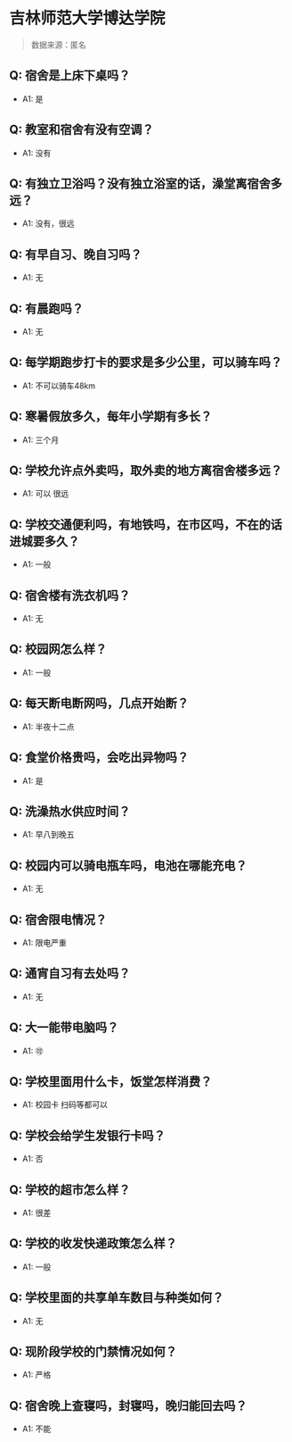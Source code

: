 # 吉林师范大学博达学院

> 数据来源：匿名

## Q: 宿舍是上床下桌吗？

- A1: 是

## Q: 教室和宿舍有没有空调？

- A1: 没有

## Q: 有独立卫浴吗？没有独立浴室的话，澡堂离宿舍多远？

- A1: 没有，很远

## Q: 有早自习、晚自习吗？

- A1: 无

## Q: 有晨跑吗？

- A1: 无

## Q: 每学期跑步打卡的要求是多少公里，可以骑车吗？

- A1: 不可以骑车48km

## Q: 寒暑假放多久，每年小学期有多长？

- A1: 三个月

## Q: 学校允许点外卖吗，取外卖的地方离宿舍楼多远？

- A1: 可以 很远

## Q: 学校交通便利吗，有地铁吗，在市区吗，不在的话进城要多久？

- A1: 一般

## Q: 宿舍楼有洗衣机吗？

- A1: 无

## Q: 校园网怎么样？

- A1: 一般

## Q: 每天断电断网吗，几点开始断？

- A1: 半夜十二点

## Q: 食堂价格贵吗，会吃出异物吗？

- A1: 是

## Q: 洗澡热水供应时间？

- A1: 早八到晚五

## Q: 校园内可以骑电瓶车吗，电池在哪能充电？

- A1: 无

## Q: 宿舍限电情况？

- A1: 限电严重

## Q: 通宵自习有去处吗？

- A1: 无

## Q: 大一能带电脑吗？

- A1: 🉑

## Q: 学校里面用什么卡，饭堂怎样消费？

- A1: 校园卡 扫码等都可以

## Q: 学校会给学生发银行卡吗？

- A1: 否

## Q: 学校的超市怎么样？

- A1: 很差

## Q: 学校的收发快递政策怎么样？

- A1: 一般

## Q: 学校里面的共享单车数目与种类如何？

- A1: 无

## Q: 现阶段学校的门禁情况如何？

- A1: 严格

## Q: 宿舍晚上查寝吗，封寝吗，晚归能回去吗？

- A1: 不能

